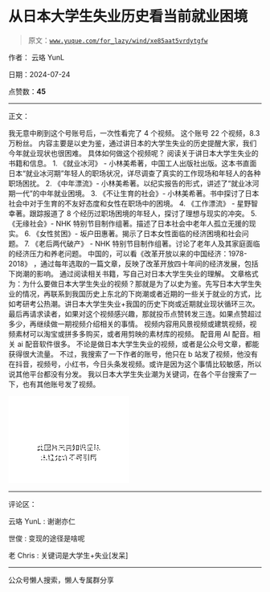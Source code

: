 # 从日本大学生失业历史看当前就业困境

> 原文：[`www.yuque.com/for_lazy/wind/xe85aat5vrdytgfw`](https://www.yuque.com/for_lazy/wind/xe85aat5vrdytgfw)

作者： 云珞 YunL

日期：2024-07-24

点赞数：**45**

* * *

正文：

我无意中刷到这个号账号后，一次性看完了 4 个视频。 这个账号 22 个视频，8.3 万粉丝。
内容主要是以史为鉴，通过讲日本的大学生失业的历史提醒大家，我们今年就业现状也很困难。 具体如何做这个视频呢？ 阅读关于讲日本大学生失业的书籍和信息。 1. 《就业冰河》 - 小林美希著，中国工人出版社出版。这本书直面日本“就业冰河期”年轻人的职场状况，详尽调查了真实的工作现场和年轻人的各种职场困扰。 2. 《中年漂流》- 小林美希著。以纪实报告的形式，讲述了“就业冰河期一代”的中年就业困境。 3. 《不让生育的社会》-
小林美希著。书中探讨了日本社会中对于生育的不友好态度和女性在职场中的困境。 4. 《工作漂流》 -
星野智幸著。跟踪报道了 8 个经历过职场困境的年轻人，探讨了理想与现实的冲突。 5.《无缘社会》-
NHK 特别节目制作组著。描述了日本社会中老年人孤立无援的现实。 6. 《女性贫困》- 坂户田惠著。揭示了日本女性面临的经济困境和社会问题。 7. 《老后两代破产》 - NHK 特别节目制作组著。讨论了老年人及其家庭面临的经济压力和养老问题。 中国的，可以看《改革开放以来的中国经济：1978-2018》
，通过每年选取的一篇文章，反映了改革开放四十年间的经济发展，包括下岗潮的影响。 通过阅读相关书籍，写自己对日本大学生失业的理解。
文章格式为：为什么要做日本大学生失业的视频？那就是为了以史为鉴。先写日本大学生失业的情况，再联系到我国历史上东北的下岗潮或者近期的一些关于就业的方式，比如考研考公热潮。讲日本大学生失业+我国的历史下岗或近期就业现状循环三次。最后再请求读者，如果对这个视频感兴趣，那就投币点赞转发三连。如果点赞超过多少，再继续做一期视频介绍相关的事情。
视频内容用风景视频或建筑视频，视频素材可以淘宝或拼多多购买，或者用剪映的素材库的视频。 配音用 AI 配音。相关 ai 配音软件很多。
不论是做日本大学生失业的视频，或者是公众号文章，都能获得很大流量。
不过，我搜索了一下作者的账号，他只在 b 站发了视频，他没有在抖音，视频号，小红书，今日头条发视频。或许是因为这个事情比较敏感，所以说其他平台都没有分发。
我以日本大学生失业潮为关键词，在各个平台搜索了一下，也有其他账号发了视频。

![](img/2697eb940e4b1f6122b928a080d40412.png "None")

* * *

评论区：

云珞 YunL : 谢谢亦仁

世俊 : 变现的途径是啥呢

老 Chris : 关键词是大学生+失业[发呆]

* * *

公众号懒人搜索，懒人专属群分享